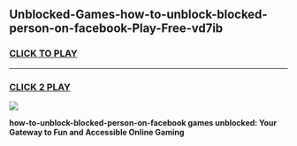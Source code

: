 
## Unblocked-Games-how-to-unblock-blocked-person-on-facebook-Play-Free-vd7ib
<h3>
<a href="https://premium76.site?title=how-to-unblock-blocked-person-on-facebook&ref=18A1">CLICK TO PLAY</a></h3>
<hr>

<h3>
<a href="https://premium76.site?title=how-to-unblock-blocked-person-on-facebook&ref=18A1">CLICK 2 PLAY</a>
  
</h3>

<a href="https://premium76.site?title=how-to-unblock-blocked-person-on-facebook&ref=18A1"><img src="https://clearcache.store/games.png"></a>


**how-to-unblock-blocked-person-on-facebook games unblocked: Your Gateway to Fun and Accessible Online Gaming**
